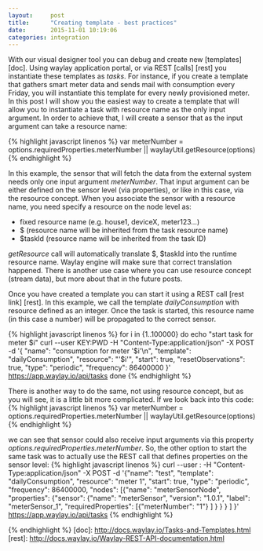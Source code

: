 ```yaml
---
layout:     post
title:      "Creating template - best practices"
date:       2015-11-01 10:19:06
categories: integration
---
```


With our visual designer tool you can debug and create new [templates] [doc]. Using waylay application portal, or via REST [calls] [rest] you instantiate these templates as _tasks_. For instance, if you create a template that gathers smart meter data and sends mail with consumption every Friday, you will instantiate this template for every newly provisioned meter. In this post I will show you the easiest way to create a template that will allow you to instantiate a task with resource name as the only input argument. In order to achieve that, I will create a sensor that as the input argument can take a resource name:

{% highlight javascript linenos %}
var meterNumber = options.requiredProperties.meterNumber || waylayUtil.getResource(options)
{% endhighlight %}

In this example, the sensor that will fetch the data from the external system needs only one input argument _meterNumber_. That input argument can be either defined on the sensor level (via properties), or like in this case, via the resource concept. 
When you associate the sensor with a resource name, you need specify a resource on the node level as: 

* fixed resource name (e.g. house1, deviceX, meter123...)
* $ (resource name will be inherited from the task resource name)
* $taskId (resource name will be inherited from the task ID)

_getResource_ call will automatically translate $, $taskId into the runtime resource name. Waylay engine will make sure that correct translation happened. There is another use case where you can use resource concept (stream data), but more about that in the future posts.

Once you have created a template you can start it using a REST call [rest link] [rest]. In this example, we call the template _dailyConsumption_ with resource defined as an integer. Once the task is started, this resource name (in this case a number) will be propagated to the correct sensor. 

{% highlight javascript linenos %}
for i in {1..100000}
do
   echo "start task for meter $i"
   curl --user KEY:PWD -H "Content-Type:application/json" -X POST -d '{
   "name": "consumption for meter '$i'\n",
   "template": "dailyConsumption",
   "resource": "'$i'",
   "start": true,
   "resetObservations": true,
   "type": "periodic",
   "frequency": 86400000
 }' https://app.waylay.io/api/tasks
done
{% endhighlight %}

There is another way to do the same, not using resource concept, but as you will see, it is a little bit more complicated. If we look back into this code:
{% highlight javascript linenos %}
var meterNumber = options.requiredProperties.meterNumber || waylayUtil.getResource(options)
{% endhighlight %}

we can see that sensor could also receive input arguments via this property _options.requiredProperties.meterNumber_. So, the other option to start the same task was to actually use the REST call that defines properties on the sensor level:
{% highlight javascript linenos %}
curl --user <KEY>:<SECRET> -H "Content-Type:application/json" -X POST -d '{"name": "test", "template": "dailyConsumption", "resource": "meter 1", "start": true, "type": "periodic", "frequency": 86400000, "nodes": [{"name": "meterSensorNode", "properties": {"sensor": {"name": "meterSensor", "version": "1.0.1", "label": "meterSensor_1", "requiredProperties": [{"meterNumber": "1"} ] } } } ] }' https://app.waylay.io/api/tasks
{% endhighlight %}


{% endhighlight %}
[doc]: http://docs.waylay.io/Tasks-and-Templates.html
[rest]: http://docs.waylay.io/Waylay-REST-API-documentation.html
